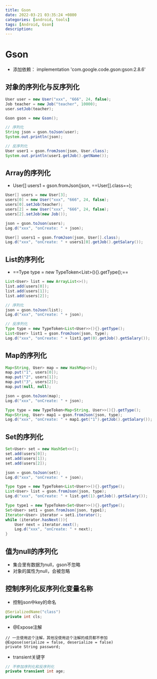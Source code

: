 ```yaml
---
title: Gson
date: 2022-03-21 03:35:24 +0800
categories: [android, tools]
tags: [Android, Gson]
description: 
---
```

# Gson

- 添加依赖： implementation 'com.google.code.gson:gson:2.8.6'

## 对象的序列化与反序列化

```java
User user = new User("xxx", "666", 24, false);
Job teacher = new Job("teacher", 10000);
user.setJob(teacher);

Gson gson = new Gson();

// 序列化
String json = gson.toJson(user);
System.out.println(json);

// 反序列化
User user1 = gson.fromJson(json, User.class);
System.out.println(user1.getJob().getName());
```

## Array的序列化

- User[] users1 = gson.fromJson(json, ==User[].class==);

```java
User[] users = new User[3];
users[0] = new User("xxx", "666", 24, false);
users[0].setJob(teacher);
users[2] = new User("xxx", "666", 24, false);
users[2].setJob(new Job());

json = gson.toJson(users);
Log.d("xxx", "onCreate: " + json);

User[] users1 = gson.fromJson(json, User[].class);
Log.d("xxx", "onCreate: " + users1[0].getJob().getSalary());
```

## List的序列化

- ==Type type = new TypeToken<List<User>>(){}.getType();==

```java
List<User> list = new ArrayList<>();
list.add(users[0]);
list.add(users[1]);
list.add(users[2]);

// 序列化
json = gson.toJson(list);
Log.d("xxx", "onCreate: " + json);

// 反序列化
Type type = new TypeToken<List<User>>(){}.getType();
List<User> list1 = gson.fromJson(json, type);
Log.d("xxx", "onCreate: " + list1.get(0).getJob().getSalary());
```

## Map的序列化

```java
Map<String, User> map = new HashMap<>();
map.put("1", users[0]);
map.put("2", users[1]);
map.put("3", users[2]);
map.put(null, null);

json = gson.toJson(map);
Log.d("xxx", "onCreate: " + json);

Type type = new TypeToken<Map<String, User>>(){}.getType();
Map<String, User> map1 = gson.fromJson(json, type);
Log.d("xxx", "onCreate: " + map1.get("1").getJob().getSalary());
```

## Set的序列化

```java
Set<User> set = new HashSet<>();
set.add(users[0]);
set.add(users[1]);
set.add(users[2]);

json = gson.toJson(set);
Log.d("xxx", "onCreate: " + json);

Type type = new TypeToken<List<User>>(){}.getType();
List<User> list = gson.fromJson(json, type);
Log.d("xxx", "onCreate: " + list.get(1).getJob().getSalary());

Type type1 = new TypeToken<Set<User>>(){}.getType();
Set<User> set1 = gson.fromJson(json, type1);
Iterator<User> iterator = set1.iterator();
while (iterator.hasNext()){
    User next = iterator.next();
    Log.d("xxx", "onCreate: " + next);
}
```

## 值为null的序列化

- 集合里有数据为null，gson不忽略
- 对象的属性为null，会被忽略

## 控制序列化反序列化变量名称

- 控制json中key的命名

```java
@SerializedName("class")
private int cls;
```

- @Expose注解

```
// 一旦使用这个注解，其他没使用这个注解的成员都不参加
@Expose(serialize = false, deserialize = false)
private String password;
```

- transient关键字

```java
// 不参加序列化和反序列化
private transient int age;
```


